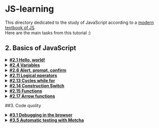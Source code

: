 # JS-learning
This directory dedicated to the study of JavaScript according to a [modern textbook of JS](https://learn.javascript.ru/).    
Here are the main tasks from this tutorial :)  
## 2. Basics of JavaScript  
<details><summary> <a href="https://learn.javascript.ru/hello-world"><b>#2.1 Hello, world!</b></a></summary>
<p>

**1.js: "Вызвать alert"**  

Создайте страницу, которая отобразит сообщение `«Я JavaScript!»`.  
  
</p>
</details>

<details><summary> <a href="https://learn.javascript.ru/variables"><b>#2.4 Variables</b></a></summary>
<p>

**1.js: "Работа с переменными"**  

1. Объявите две переменные: `admin` и `name`.  
2. Запишите строку `"Джон"` в переменную `name`.  
3. Скопируйте значение из переменной `name` в `admin`.  
4. Выведите на экран значение `admin`, используя функцию `alert` (должна показать «Джон»).  
  
</p>
</details>

<details><summary> <a href="https://learn.javascript.ru/alert-prompt-confirm"><b>#2.6 Alert, prompt, confirm</b></a></summary>
<p>

**1.js: "Простая страница"**  

Создайте страницу, которая спрашивает имя у пользователя и выводит его. 
  
</p>
</details>

<details><summary> <a href="https://learn.javascript.ru/ifelse"><b>#2.11 Logical operators</b></a></summary>
<p>

1. **1.js: "Проверка значения из диапазона"**  

Напишите условие `if` для проверки, что переменная `age` находится в диапазоне между `14` и `90` включительно.

«Включительно» означает, что значение переменной `age` может быть равно `14` или `90`. 

--------------------------------------------------------------------------------
 
2. **2.js: "Проверка значения вне диапазона"**  

Напишите условие `if` для проверки, что значение переменной `age` НЕ находится в диапазоне `14` и `90` включительно.

Напишите два варианта: первый с использованием оператора НЕ `!`, второй – без этого оператора.

--------------------------------------------------------------------------------
 
3. **checkingLog.js: "Проверка функций"** 

Проверка функций, описанных в скриптах `1.js` и `2.js`

--------------------------------------------------------------------------------
 
</p>
</details>

<details><summary> <a href="https://learn.javascript.ru/while-for"><b>#2.13 Cycles while for</b></a></summary>
<p>

1. **printEven.js: "Выведите чётные числа"**  

При помощи цикла `for` выведите чётные числа от `2` до `10`.

--------------------------------------------------------------------------------
 
2. **forToWhile.js: "Замените for на while"**  

Перепишите код, заменив цикл `for` на `while`, без изменения поведения цикла.

```javascript
    for (let i = 0; i < 3; i++) {
    alert( `number ${i}!` );
    }
```

--------------------------------------------------------------------------------
 
3. **incorrectInput.js, incorrectInput2.js: "Повторять цикл, пока ввод неверен"** 

Напишите цикл, который предлагает `prompt` ввести число, большее `100`. Если посетитель ввёл другое число – попросить ввести ещё раз, и так далее.

Цикл должен спрашивать число пока либо посетитель не введёт число, большее `100`, либо не нажмёт кнопку Отмена (ESC).

Предполагается, что посетитель вводит только числа. Предусматривать обработку нечисловых строк в этой задаче необязательно.

--------------------------------------------------------------------------------
 
4. **simpleNumbers.js: "Вывести простые числа"** 

Напишите код, который выводит все простые числа из интервала от `2` до `n`.

Для `n = 10` результат должен быть `2,3,5,7`.

P.S. Код также должен легко модифицироваться для любых других интервалов.

--------------------------------------------------------------------------------
 
</p>

</details>

<details><summary> <a href="https://learn.javascript.ru/switch"><b>#2.14 Construction Switch</b></a></summary>
<p>

1. **switchToFor.js: "Напишите "if", аналогичный "switch""**  

Напишите `if..else`, соответствующий следующему `switch`:

```javascript
    switch (browser) {
      case 'Edge':
      alert( "You've got the Edge!" );
      break;

    case 'Chrome':
    case 'Firefox':
    case 'Safari':
    case 'Opera':
      alert( 'Okay we support these browsers too' );
      break;

    default:
      alert( 'We hope that this page looks ok!' );
  }
```

--------------------------------------------------------------------------------
 
 2. **ifToSwitch.js: "Переписать условия "if" на "switch""** 

Перепишите код с использованием одной конструкции `switch`:

```javascript
    const number = +prompt('Введите число между 0 и 3', '');

    if (number === 0) {
      alert('Вы ввели число 0');
    }

    if (number === 1) {
      alert('Вы ввели число 1');
    }

    if (number === 2 || number === 3) {
      alert('Вы ввели число 2, а может и 3');
    }

```

--------------------------------------------------------------------------------
 
</p>
</details>

<details><summary> <a href="https://learn.javascript.ru/switch"><b>#2.15 Functions</b></a></summary>
<p>

1. **function_1.js: "Перепишите функцию, используя оператор '?' или '||'"**  

Следующая функция возвращает `true`, если параметр `age` больше `18`.  
В ином случае она задаёт вопрос `confirm` и возвращает его результат.  

```javascript
function checkAge(age) {
  if (age > 18) {
    return true;
  } else {
    return confirm('Родители разрешили?');
  }
}
```

Перепишите функцию, чтобы она делала то же самое, но без `if`, в одну строку.

Сделайте два варианта функции `checkAge`:

1. Используя оператор ?
2. Используя оператор ||

--------------------------------------------------------------------------------
 
 2. **min.js: "Функция min(a, b)"**  

Напишите функцию `min(a,b)`, которая возвращает меньшее из чисел `a` и `b`.

Пример вызовов:

```javascript
min(2, 5) == 2
min(3, -1) == -1
min(1, 1) == 1
```

--------------------------------------------------------------------------------
 
 3. **function_1.js: "Функция pow(x,n)"**  

Напишите функцию `pow(x,n)`, которая возвращает `x` в степени `n`. Иначе говоря, умножает `x` на себя `n` раз и возвращает результат.

```javascript
pow(3, 2) = 3 * 3 = 9
pow(3, 3) = 3 * 3 * 3 = 27
pow(1, 100) = 1 * 1 * ...* 1 = 1
```

--------------------------------------------------------------------------------
 
</p>
</details>

<details><summary> <a href="https://learn.javascript.ru/switch"><b>#2.17 Arrow functions</b></a></summary>
<p>

1. **funcExpression_toArrow.js and funcExpression_toArrow_2.js: "Перепишите с использованием функции-стрелки"**  

Замените код `Function Expression` стрелочной функцией:

```javascript
function ask(question, yes, no) {
  if (confirm(question)) yes()
  else no();
}

ask(
  "Вы согласны?",
  function() { alert("Вы согласились."); },
  function() { alert("Вы отменили выполнение."); }
);
```

</p>
</details>

##3. Code quolity

<details><summary> <a href="https://learn.javascript.ru/debugging-chrome"><b>#3.1 Debugging in the browser</b></a></summary>
<p>

1. **hello.js: ""**  



--------------------------------------------------------------------------------
 
</p>
</details>

<details><summary> <a href="https://learn.javascript.ru/debugging-chrome"><b>#3.5 Automatic testing with Motcha</b></a></summary>
<p>

1. **.js: ""**  



--------------------------------------------------------------------------------
 
</p>
</details>
